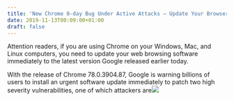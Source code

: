 ```yaml
---
title: 'New Chrome 0-day Bug Under Active Attacks – Update Your Browser Now!'
date: 2019-11-13T00:09:00+01:00
draft: false
---
```


Attention readers, if you are using Chrome on your Windows, Mac, and Linux computers, you need to update your web browsing software immediately to the latest version Google released earlier today.  
  
With the release of Chrome 78.0.3904.87, Google is warning billions of users to install an urgent software update immediately to patch two high severity vulnerabilities, one of which attackers are![](http://feeds.feedburner.com/~r/TheHackersNews/~4/nwmz_birPzk)